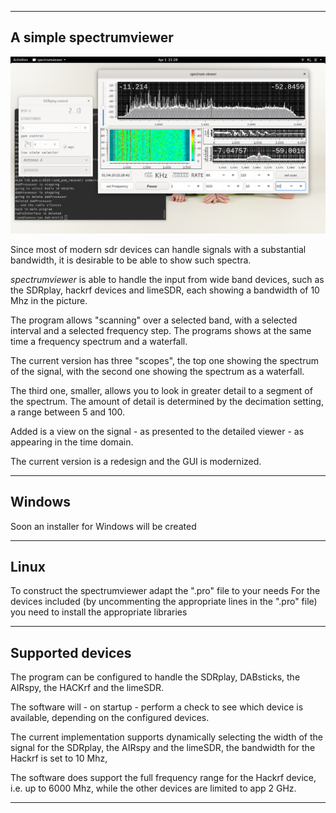 

---------------------------------------------------------------------
A simple spectrumviewer
---------------------------------------------------------------------

![spectrumviewer](/spectrumviewer.png?raw=true)

Since most of modern  sdr devices can handle signals with a substantial 
bandwidth, it is desirable to be able to show such spectra.

*spectrumviewer* is able to handle the input from wide band devices,
such as the SDRplay, hackrf devices and limeSDR, each
showing a bandwidth of 10 Mhz in the picture.

The program allows "scanning" over a selected band, with a selected
interval and a selected frequency step. The programs shows
at the same time a frequency spectrum and a waterfall.

The current version has three "scopes", the top one showing the
spectrum of the signal, with the second one showing the spectrum
as a waterfall.

The third one, smaller, allows you to look in greater detail to
a segment of the spectrum. The amount of detail is determined by
the decimation setting, a range between 5 and 100.

Added is a view on the signal - as presented to the detailed viewer -
as appearing in the time domain.

The current version is a redesign and the GUI is modernized.

---------------------------------------------------------------------------
Windows
-----------------------------------------------------------------------------

Soon an installer for Windows will be created

--------------------------------------------------------------------------------
Linux
------------------------------------------------------------------------

To construct the spectrumviewer adapt the ".pro" file to your needs
For the devices included (by uncommenting the appropriate lines
in the ".pro" file) you need to install the appropriate libraries

-----------------------------------------------------------------------
Supported devices
-----------------------------------------------------------------------

The program can be configured to handle the SDRplay, DABsticks, the AIRspy,
the HACKrf and the limeSDR.

The software will - on startup - perform a check to see which device
is available, depending on the configured devices.

The current implementation supports dynamically selecting the
width of the signal for the SDRplay, the AIRspy and the limeSDR,
the bandwidth for the Hackrf is set to 10 Mhz, 

The software does support the full frequency range for the Hackrf device,
i.e. up to 6000 Mhz, while the other devices are limited to app 2 GHz.

--------------------------------------------------------------------------

